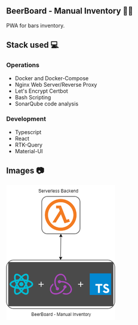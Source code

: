 ## BeerBoard - Manual Inventory 🍺🍻

PWA for bars inventory.

## Stack used 💻

### Operations

- Docker and Docker-Compose
- Nginx Web Server/Reverse Proxy
- Let's Encrypt Certbot
- Bash Scripting
- SonarQube code analysis

### Development

- Typescript
- React
- RTK-Query
- Material-UI

## Images 📷

![](./beerboard-manual-inventory.drawio.png)
